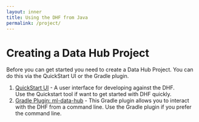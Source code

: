 ```yaml
---
layout: inner
title: Using the DHF from Java
permalink: /project/
---
```


# Creating a Data Hub Project

Before you can get started you need to create a Data Hub Project. You can do this via the QuickStart UI or the Gradle plugin.

1. [QuickStart UI](quickstart.md) - A user interface for developing against the DHF.  
Use the Quickstart tool if want to get started with DHF quickly.
1. [Gradle Plugin: ml-data-hub](gradle.md) - This Gradle plugin allows you to interact with the DHF from a command line.
Use the Gradle plugin if you prefer the command line.
